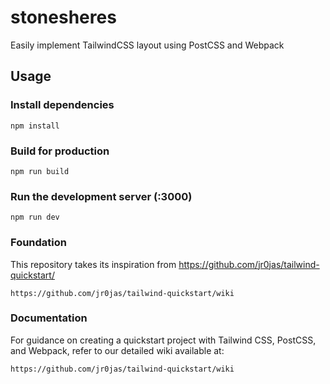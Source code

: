 # stonesheres
Easily implement TailwindCSS layout using PostCSS and Webpack
## Usage

### Install dependencies

```
npm install
```

### Build for production

```
npm run build
```

### Run the development server (:3000)

```
npm run dev
```

### Foundation
This repository takes its inspiration from https://github.com/jr0jas/tailwind-quickstart/

```
https://github.com/jr0jas/tailwind-quickstart/wiki
```

### Documentation

For guidance on creating a quickstart project with Tailwind CSS, PostCSS, and Webpack, refer to our detailed wiki available at:

```
https://github.com/jr0jas/tailwind-quickstart/wiki
```


